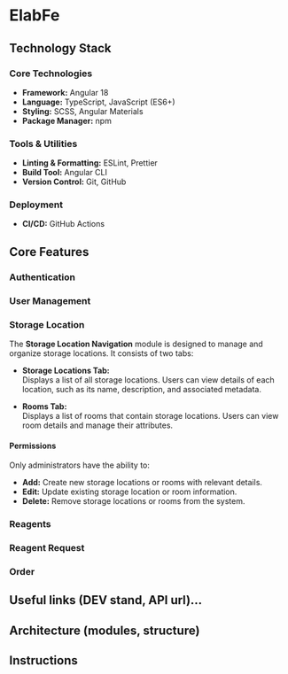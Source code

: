 # ElabFe

## Technology Stack
  ### Core Technologies
   - **Framework:** Angular 18
   - **Language:** TypeScript, JavaScript (ES6+)
   - **Styling:** SCSS, Angular Materials
   - **Package Manager:** npm 
  ### Tools & Utilities
   - **Linting & Formatting:** ESLint, Prettier
   - **Build Tool:** Angular CLI
   - **Version Control:** Git, GitHub
  ### Deployment 
   - **CI/CD:** GitHub Actions


## Core Features
  ### Authentication
   <!-- TODO: -->
  ### User Management
  <!--  -->
  ### Storage Location
  The **Storage Location Navigation** module is designed to manage and organize storage locations. It consists of two tabs:
  - **Storage Locations Tab:**  
    Displays a list of all storage locations. Users can view details of each location, such as its name, description, and associated metadata.

  - **Rooms Tab:**  
    Displays a list of rooms that contain storage locations. Users can view room details and manage their attributes.

  #### **Permissions**
  Only administrators have the ability to:
  - **Add:** Create new storage locations or rooms with relevant details.
  - **Edit:** Update existing storage location or room information.
  - **Delete:** Remove storage locations or rooms from the system.


  ### Reagents
  <!--  -->
  ### Reagent Request
  <!--  -->
  ### Order


## Useful links (DEV stand, API url)...

## Architecture (modules, structure)

## Instructions
